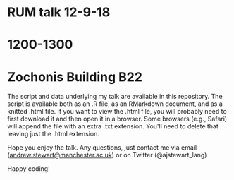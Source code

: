 # RUM talk 12-9-18
# 1200-1300
# Zochonis Building B22

The script and data underlying my talk are available in this repository. The script is available both as an .R file, as an RMarkdown document, and as a knitted .html file.  If you want to view the .html file, you will probably need to first download it and then open it in a browser.  Some browsers (e.g., Safari) will append the file with an extra .txt extension. You'll need to delete that leaving just the .html extension.

Hope you enjoy the talk.  Any questions, just contact me via email (andrew.stewart@manchester.ac.uk) or on Twitter (@ajstewart_lang)

Happy coding!
